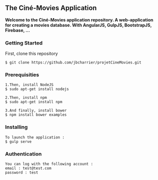 ## The Ciné-Movies Application

**Welcome to the Ciné-Movies application repository. A web-application for creating a movies database.
With AngularJS, GulpJS, BootstrapJS, Firebase, ...**

### Getting Started

First, clone this repository
```
$ git clone https://github.com/jbcharrier/projetCineMovies.git
```


### Prerequisities
```
1.Then, install NodeJS 
$ sudo apt-get install nodejs

2.Then, install npm 
$ sudo apt-get install npm

3.And finally, install bower 
$ npm install bower examples
```

### Installing
```
To launch the application :
$ gulp serve
```

### Authentication
```
You can log with the following account :
email : test@test.com
password : test
```


